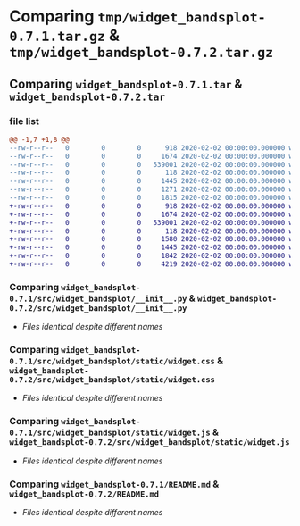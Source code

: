 # Comparing `tmp/widget_bandsplot-0.7.1.tar.gz` & `tmp/widget_bandsplot-0.7.2.tar.gz`

## Comparing `widget_bandsplot-0.7.1.tar` & `widget_bandsplot-0.7.2.tar`

### file list

```diff
@@ -1,7 +1,8 @@
--rw-r--r--   0        0        0      918 2020-02-02 00:00:00.000000 widget_bandsplot-0.7.1/src/widget_bandsplot/__init__.py
--rw-r--r--   0        0        0     1674 2020-02-02 00:00:00.000000 widget_bandsplot-0.7.1/src/widget_bandsplot/static/widget.css
--rw-r--r--   0        0        0   539001 2020-02-02 00:00:00.000000 widget_bandsplot-0.7.1/src/widget_bandsplot/static/widget.js
--rw-r--r--   0        0        0      118 2020-02-02 00:00:00.000000 widget_bandsplot-0.7.1/.gitignore
--rw-r--r--   0        0        0     1445 2020-02-02 00:00:00.000000 widget_bandsplot-0.7.1/README.md
--rw-r--r--   0        0        0     1271 2020-02-02 00:00:00.000000 widget_bandsplot-0.7.1/pyproject.toml
--rw-r--r--   0        0        0     1815 2020-02-02 00:00:00.000000 widget_bandsplot-0.7.1/PKG-INFO
+-rw-r--r--   0        0        0      918 2020-02-02 00:00:00.000000 widget_bandsplot-0.7.2/src/widget_bandsplot/__init__.py
+-rw-r--r--   0        0        0     1674 2020-02-02 00:00:00.000000 widget_bandsplot-0.7.2/src/widget_bandsplot/static/widget.css
+-rw-r--r--   0        0        0   539001 2020-02-02 00:00:00.000000 widget_bandsplot-0.7.2/src/widget_bandsplot/static/widget.js
+-rw-r--r--   0        0        0      118 2020-02-02 00:00:00.000000 widget_bandsplot-0.7.2/.gitignore
+-rw-r--r--   0        0        0     1580 2020-02-02 00:00:00.000000 widget_bandsplot-0.7.2/LICENSE.txt
+-rw-r--r--   0        0        0     1445 2020-02-02 00:00:00.000000 widget_bandsplot-0.7.2/README.md
+-rw-r--r--   0        0        0     1842 2020-02-02 00:00:00.000000 widget_bandsplot-0.7.2/pyproject.toml
+-rw-r--r--   0        0        0     4219 2020-02-02 00:00:00.000000 widget_bandsplot-0.7.2/PKG-INFO
```

### Comparing `widget_bandsplot-0.7.1/src/widget_bandsplot/__init__.py` & `widget_bandsplot-0.7.2/src/widget_bandsplot/__init__.py`

 * *Files identical despite different names*

### Comparing `widget_bandsplot-0.7.1/src/widget_bandsplot/static/widget.css` & `widget_bandsplot-0.7.2/src/widget_bandsplot/static/widget.css`

 * *Files identical despite different names*

### Comparing `widget_bandsplot-0.7.1/src/widget_bandsplot/static/widget.js` & `widget_bandsplot-0.7.2/src/widget_bandsplot/static/widget.js`

 * *Files identical despite different names*

### Comparing `widget_bandsplot-0.7.1/README.md` & `widget_bandsplot-0.7.2/README.md`

 * *Files identical despite different names*

